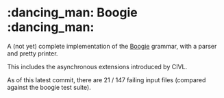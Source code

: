 # :dancing_man: Boogie :dancing_man:

A (not yet) complete implementation of the [Boogie](https://github.com/boogie-org/boogie) grammar, with a parser and pretty printer.

This includes the asynchronous extensions introduced by CIVL.

As of this latest commit, there are 21 / 147 failing input files (compared against the boogie test suite).

